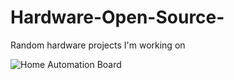 # Hardware-Open-Source-
Random hardware projects I'm working on

![Home Automation Board](https://user-images.githubusercontent.com/41607085/217993584-1eac7d1e-6a09-46dc-ba0e-ec2b8e2ac436.png)
